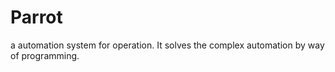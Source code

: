 # Parrot

a automation system for operation. It solves the complex automation by way of programming.
